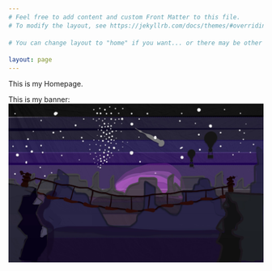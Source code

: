 ```yaml
---
# Feel free to add content and custom Front Matter to this file.
# To modify the layout, see https://jekyllrb.com/docs/themes/#overriding-theme-defaults

# You can change layout to "home" if you want... or there may be other layouts as well or you could customize one

layout: page 
---
```


This is my Homepage.

This is my banner:
![banner](/assets/general/banner_custom.jpg)


